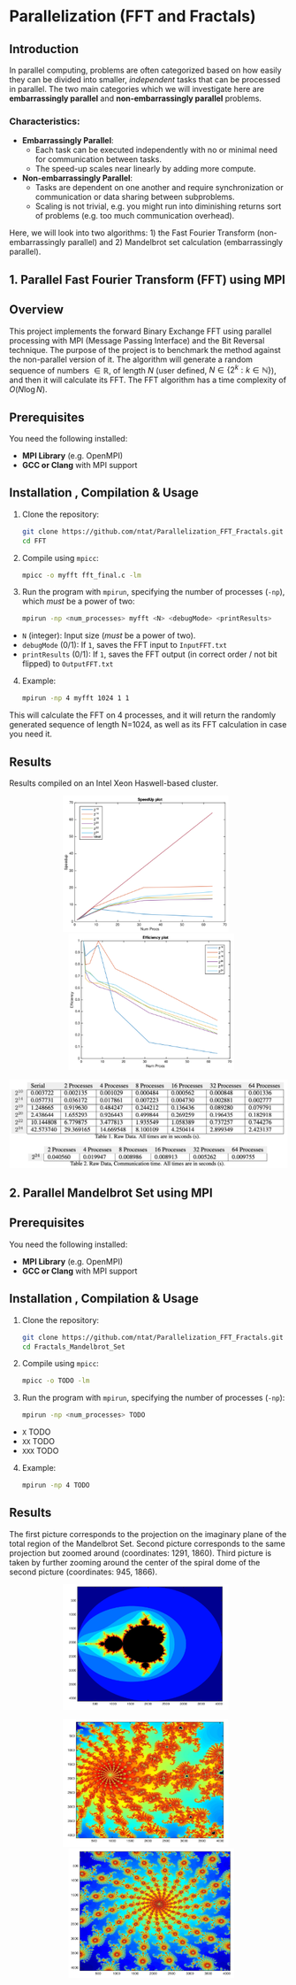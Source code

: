 # Parallelization (FFT and Fractals)

## Introduction

In parallel computing, problems are often categorized based on how easily they can be divided into smaller, _independent_ tasks that can be processed in parallel. The two main categories which we will investigate here are **embarrassingly parallel** and **non-embarrassingly parallel** problems.

### Characteristics:
- **Embarrassingly Parallel**:   
  - Each task can be executed independently with no or minimal need for communication between tasks.
  - The speed-up scales near linearly by adding more compute.
- **Non-embarrassingly Parallel**: 
  - Tasks are dependent on one another and require synchronization or communication or data sharing between subproblems.
  - Scaling is not trivial, e.g. you might run into diminishing returns sort of problems (e.g. too much communication overhead).

Here, we will look into two algorithms: 1) the Fast Fourier Transform (non-embarrassingly parallel) and 2) Mandelbrot set calculation (embarrassingly parallel).

## 1. Parallel Fast Fourier Transform (FFT) using MPI

## Overview
This project implements the forward Binary Exchange FFT using parallel processing with MPI (Message Passing Interface) and the Bit Reversal technique. The purpose of the project is to benchmark the method against the non-parallel version of it. The algorithm will generate a random sequence of numbers $\in \mathbb{R}$, of length $N$ (user defined, $N \in  \{2^k : k \in ℕ\}$), and then it will calculate its FFT. The FFT algorithm has a time complexity of $O(N \log N)$.

## Prerequisites
You need the following installed:
- **MPI Library** (e.g. OpenMPI)
- **GCC or Clang** with MPI support
## Installation , Compilation & Usage
1. Clone the repository:
   ```bash
   git clone https://github.com/ntat/Parallelization_FFT_Fractals.git
   cd FFT
   ```
2. Compile using `mpicc`:
   ```bash 
   mpicc -o myfft fft_final.c -lm
   ``` 
3. Run the program with `mpirun`, specifying the number of processes (`-np`), which _must_ be a power of two:
   ```bash 
   mpirun -np <num_processes> myfft <N> <debugMode> <printResults>
   ```
 - `N` (integer): Input size (_must_ be a power of two).
 - `debugMode` (0/1): If `1`, saves the FFT input to `InputFFT.txt`
 - `printResults` (0/1): If `1`, saves the FFT output (in correct order / not bit flipped) to `OutputFFT.txt`
4. Example:
   ```bash 
   mpirun -np 4 myfft 1024 1 1
   ```
This will calculate the FFT on 4 processes, and it will return the randomly generated sequence of length N=1024, as well as its FFT calculation in case you need it.

## Results
Results compiled on an Intel Xeon Haswell-based cluster. 
<p  align="center">  
<img  src="assets/speedup.png"  width="300"  style="display:inline-block; margin-right: 10px"/>  
<img src="assets/effic.png"  width="300"  style="display:inline-block; margin-left: 10px"/>  
</p>

<p  align="center">  
<img  src="assets/tables.png"  style="display:inline-block; margin-right: 10px"/>  
</p>

## 2. Parallel Mandelbrot Set using MPI

## Prerequisites
You need the following installed:
- **MPI Library** (e.g. OpenMPI)
- **GCC or Clang** with MPI support
## Installation , Compilation & Usage
1. Clone the repository:
   ```bash
   git clone https://github.com/ntat/Parallelization_FFT_Fractals.git
   cd Fractals_Mandelbrot_Set
   ```
2. Compile using `mpicc`:
   ```bash 
   mpicc -o TODO -lm
   ``` 
3. Run the program with `mpirun`, specifying the number of processes (`-np`):
   ```bash 
   mpirun -np <num_processes> TODO
   ```
 - `X` TODO
 - `XX` TODO
 - `XXX` TODO
4. Example:
   ```bash 
   mpirun -np 4 TODO
   ```

## Results
The first picture corresponds to the projection on the imaginary plane of the total region of the Mandelbrot Set. Second picture corresponds to the same projection but zoomed around (coordinates: 1291, 1860). Third picture is taken by further zooming around the center of the spiral dome of the second picture (coordinates: 945, 1866). 
<p  align="center">  
<img  src="assets/original.jpg" width="300"  style="display:inline-block; margin-right: 10px"/>  
</p>

<p  align="center">  
<img  src="assets/zoom_1.jpg "  width="300"  style="display:inline-block; margin-right: 10px"/>  
<img src="assets/zoom_2x.jpg"  width="300"  style="display:inline-block; margin-left: 10px"/>  
</p>
